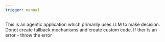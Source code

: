 ```yaml
---
trigger: manual
---
```


This is an agentic application which primarily uses LLM to make decision.
Donot create fallback mechanisms and create custom code. 
If ther is an error - throw the error